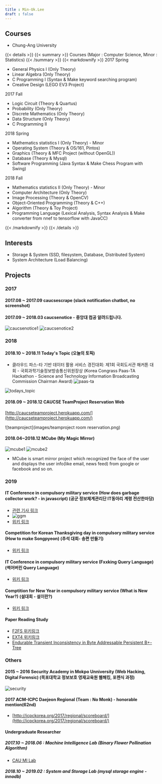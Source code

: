 ```yaml
---
title : Min-Uk.Lee
draft : false
---
```


## Courses
 * Chung-Ang University

{{< details >}}
{{< summary >}}
 Courses (Major : Computer Science, Minor : Statistics)
{{< /summary >}}
{{< markdownify >}}
2017 Spring

- General Physics I (Only Theory)
- Linear Algebra (Only Theory)
- C Programming I (Syntax & Make keyword searching program)
- Creative Design (LEGO EV3 Project)

2017 Fall

- Logic Circuit (Theory & Quartus)
- Probability (Only Theory)
- Discrete Mathematics (Only Theory)
- Data Structure (Only Theory)
- C Programming II

2018 Spring

- Mathematics statistics I (Only Theory) - Minor
- Operating System (Theory & OS/161, Pintos)
- Graphics (Theory & MFC Project (without OpenGL))
- Database (Theory & Mysql)
- Software Programming (Java Syntax & Make Chess Program with Swing)

2018 Fall

- Mathematics statistics II (Only Theory) - Minor
- Computer Architecture (Only Theory)
- Image Processing (Theory & OpenCV)
- Object-Oriented Programming (Theory & C++)
- Algorithm (Theory & Toy Project)
- Programming Language (Lexical Analysis, Syntax Analysis & Make converter from nnef to tensorflow with JavaCC)

{{< /markdownify >}}
{{< /details >}}

## Interests
 * Storage & System (SSD, filesystem, Database, Distributed System)
 * System Architecture (Load Balancing)
## Projects
### 2017
#### 2017.08 ~ 2017.09 caucsescrape (slack notification chatbot, no screenshot)
#### 2017.09 ~ 2018.03 caucsenotice - 중앙대 컴공 알려드립니다.
![caucsenotice1](images/caucsenotice1.png)
![caucsenotice2](images/caucsenotice2.png)
### 2018
#### 2018.10 ~ 2018.11 Today's Topic (오늘의 토픽)
* 클라우드 파스-타 기반 데이터 활용 서비스 경진대회: 제1회 국회도서관 해커톤 대회 - 국회과학기술정보방송통신위원장상 (Korea Congrass Paas-TA Hackathon - Science and Technology Information Broadcasting Commission Chairman Award)
![paas-ta](images/paas-ta.png)

![todays_topic](images/todays_topic.jpg)

#### 2018.09 ~ 2018.12 CAUCSE TeamProject Reservation Web
[http://caucseteamproject.herokuapp.com/](http://caucseteamproject.herokuapp.com/)

![teamproject](images/teamproject room reservation.png)

#### 2018.04~2018.12 MCube (My Magic Mirror)
![mcube1](images/mcube-1.png)
![mcube2](images/mcube-2.jpg)

- MCube is smart mirror project which recognized the face of the user and displays the user info(like email, news feed) from google or facebook and so on.

### 2019
#### IT Conference in compulsory military service (How does garbage collector work? - in javascript) (공군 정보체계관리단 IT동아리 계령 전산한마당)
 * [관련 기사 링크](http://www.dowori.co.kr/news/articleView.html?idxno=2919)
 * ![ggm](images/ggm.jpg)
 * [위키 링크](/wiki/memory_leak)
#### Competition for Korean Thanksgiving day in compulsory military service (How to make Songpyeon) (추석 대회- 송편 만들기)
 * [위키 링크](/wiki/송편대회)
#### IT Conference in compulsory military service (Fxxking Query Language) (썩어버린 Query Language)
 * [위키 링크](/wiki/썩어버린-query-language)
#### Comptition for New Year in compulsory military service (What is New Year?) (설대회 - 설이란?)
 * [위키 링크](/wiki/설대회)

#### Paper Reading Study
 * [F2FS 위키링크](/wiki/f2fs)
 * [EXT4 위키링크](/wiki/ext4)
 * [Endurable Transient Inconsistency in Byte Addressable Persistent B+-Tree](/wiki/endurable_transient_inconsistency_in_byte_addressable_persistent_b+-tree)

### Others

#### 2015 ~ 2016 Security Academy in Mokpo Unniversity (Web Hacking, Digital Forensic) (목포대학교 정보보호 영재교육원 웹해킹, 포렌식 과정)
![security](images/security-academy.jpg)
#### 2017 ACM-ICPC Daejeon Regional (Team : No Monk) - honorable mention(62nd)
 * [http://icpckorea.org/2017/regional/scoreboard/](http://icpckorea.org/2017/regional/scoreboard/)
#### Undergraduate Researcher
##### 2017.10 ~ 2018.06 : Machine Intelligence Lab (Binary Flower Pollination Algorithm)
 * [CAU MI Lab](http://mi.cau.ac.kr/?f=activities)
##### 2018.10 ~ 2019.02 : System and Storage Lab (mysql storage engine - innodb)
